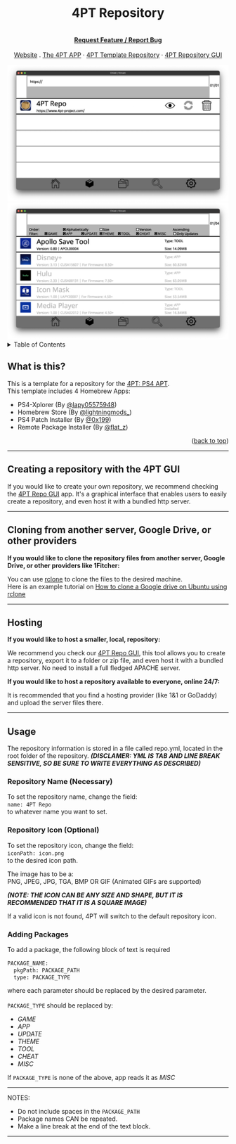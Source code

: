 <div id="top"></div>

<h1 align="center">4PT Repository</h1>

  <p align="center">
    <br />
    <a href="https://github.com/victorrjimenezz/4PT-Repository/issues"><strong>Request Feature / Report Bug</strong></a>
    <br />
    <br />
    <a href="https://www.4pt-project.com">Website</a>
    .
    <a href="https://github.com/victorrjimenezz/PS4-4PT">The 4PT APP</a>
    ·
    <a href="https://github.com/victorrjimenezz/4PT-Repository">4PT Template Repository</a>
    ·
    <a href="https://github.com/victorrjimenezz/4PT-REPO-GUI">4PT Repository GUI</a>
  </p>
</div>

<div align="center">
  <img src="screenshots/screenshot0.png" alt="Logo">
  <img src="screenshots/screenshot1.png" alt="Logo">
</div>


<!-- TABLE OF CONTENTS -->
<details>
  <summary>Table of Contents</summary>
  <ol>
    <li>
      <a href="#wit">What is this?</a>
    </li>
    <li><a href="#gui">Creating a repository with the 4PT GUI</a></li>
    <li><a href="#providers">Cloning from Providers</a></li>
    <li><a href="#server">Hosting</a></li>
    <li><a href="#usage">Usage</a>
    <ul>
    <li><a href="#repoName">Repository Name</a></li>
    <li><a href="#repoIcon">Repository Icon</a></li>
    <li><a href="#pkg">Adding Packages</a></li>
    </ul></li>
  </ol>
</details>

<div id="wit"></div>

## What is this?

This is a template for a repository for the <a href="https://github.com/victorrjimenezz/PS4-4PT">4PT: PS4 APT</a>.</br>
This template includes 4 Homebrew Apps: </br>
* PS4-Xplorer (By <a href="https://twitter.com/lapy05575948">@lapy05575948</a>)
* Homebrew Store (By <a href="https://twitter.com/lightningmods_">@lightningmods_</a>)
* PS4 Patch Installer (By <a href="https://twitter.com/0x199">@0x199</a>)
* Remote Package Installer (By <a href="https://twitter.com/flat_z">@flat_z</a>)
<p align="right">(<a href="#top">back to top</a>)</p>

******

<div id="gui"></div>

## Creating a repository with the 4PT GUI

If you would like to create your own repository, we recommend checking the [4PT Repo GUI](https://github.com/victorrjimenezz/4PT-REPO-GUI)
app. It's a graphical interface that enables users to easily create a repository, and even host it with a bundled http server.

******

<div id="providers"></div>

## Cloning from another server, Google Drive, or other providers

**If you would like to clone the repository files from another server,  Google Drive, or other providers like 1Fitcher:** </br>

You can use [rclone](https://rclone.org) to clone the files to the desired machine. </br>
Here is an example tutorial on [How to clone a Google drive on Ubuntu using rclone](https://m.youtube.com/watch?v=f8K-V3HHDA0)

******

<div id="server"></div>

## Hosting

**If you would like to host a smaller, local, repository:** </br>

We recommend you check our [4PT Repo GUI](https://github.com/victorrjimenezz/4PT-REPO-GUI), this tool allows you
to create a repository, export it to a folder or zip file, and even host it with a bundled http server. No need to install
a full fledged APACHE server.

**If you would like to host a repository available to everyone, online 24/7:** </br>

It is recommended that you find a hosting provider (like 1&1 or GoDaddy) and upload the server files there.


******

<div id="usage"></div>

## Usage
The repository information is stored in a file called repo.yml, located in the root folder of the 
repository. ***(DISCLAMER: YML IS TAB AND LINE BREAK SENSITIVE, SO BE SURE TO WRITE EVERYTHING AS DESCRIBED)***

<div id="repoName"></div>

### Repository Name (Necessary)
To set the repository name, change the field: </br>
`name: 4PT Repo` </br>
to whatever name you want to set.

<div id="repoIcon"></div>

### Repository Icon (Optional)
To set the repository icon, change the field: </br>
`iconPath: icon.png` </br>
to the desired icon path.

The image has to be a: </br>
PNG, JPEG, JPG, TGA, BMP OR GIF (Animated GIFs are supported) </br>

***(NOTE: THE ICON CAN BE ANY SIZE AND SHAPE, BUT IT IS RECOMMENDED THAT IT IS
A SQUARE IMAGE)***

If a valid icon is not found, 4PT will switch to the default repository icon.

<div id="pkg"></div>

### Adding Packages
To add a package, the following block of text is required
```
PACKAGE_NAME:
  pkgPath: PACKAGE_PATH
  type: PACKAGE_TYPE
```

where each parameter should be replaced by the desired parameter. </br></br>
```PACKAGE_TYPE``` should be replaced by:
- *GAME*
- *APP*
- *UPDATE*
- *THEME*
- *TOOL*
- *CHEAT*
- *MISC*

If ```PACKAGE_TYPE``` is none of the above, app reads it as *MISC*

***
NOTES: </br>

- Do not include spaces in the ```PACKAGE_PATH```</br>
- Package names CAN be repeated. </br>
- Make a line break at the end of the text block.
***